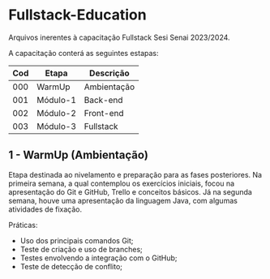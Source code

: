 # Fullstack-Education
 Arquivos inerentes à capacitação Fullstack Sesi Senai 2023/2024.

 A capacitação conterá as seguintes estapas:

 Cod | Etapa | Descrição
---|---|---
000 | WarmUp   | Ambientação
001 | Módulo-1 | Back-end
002 | Módulo-2 | Front-end
003 | Módulo-3 | Fullstack

## 1 - WarmUp (Ambientação)
Etapa destinada ao nivelamento e preparação para as fases posteriores. Na primeira semana, a qual contemplou os exercícios iniciais, focou na apresentação do Git e GitHub, Trello e conceitos básicos. Já na segunda semana, houve uma apresentação da linguagem Java, com algumas atividades de fixação.

Práticas:
* Uso dos principais comandos Git;
* Teste de criação e uso de branches;
* Testes envolvendo a integração com o GitHub;
* Teste de detecção de conflito;

